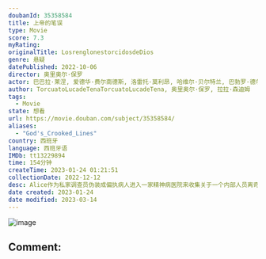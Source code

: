 ```yaml
---
doubanId: 35358584
title: 上帝的笔误
type: Movie
score: 7.3
myRating: 
originalTitle: LosrenglonestorcidosdeDios
genre: 悬疑
datePublished: 2022-10-06
director: 奥里奥尔·保罗
actor: 巴巴拉·莱涅, 爱德华·费尔南德斯, 洛雷托·莫利昂, 哈维尔·贝尔特兰, 巴勃罗·德尔基, 费德里科·阿瓜多, 阿德尔法·卡尔沃, 达芬斯·巴尔杜兹, 大卫·塞尔瓦斯, 路易斯·索莱尔, 比森特·贝尔加拉, undefined, 霍安·科洛萨斯
author: TorcuatoLucadeTenaTorcuatoLucadeTena, 奥里奥尔·保罗, 拉拉·森迪姆
tags:
  - Movie
state: 想看
url: https://movie.douban.com/subject/35358584/
aliases:
  - "God's_Crooked_Lines"
country: 西班牙
language: 西班牙语
IMDb: tt13229894
time: 154分钟
createTime: 2023-01-24 01:21:51
collectionDate: 2022-12-12
desc: Alice作为私家调查员伪装成偏执病人进入一家精神病医院来收集关于一个内部人员离奇死亡案件的证据。不过她在医院的“疗养”期间所遇到的事情超乎了想象，而她的理智告诉她这一切背后必有文章。一段完全陌生又充...
date created: 2023-01-24
date modified: 2023-03-14
---
```


![image](p2877741323.jpg)

Comment:
---
